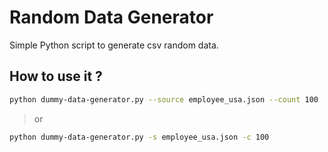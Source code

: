 # Random Data Generator

Simple Python script to generate csv random data.

## How to use it ?

```bash
python dummy-data-generator.py --source employee_usa.json --count 100
```
> or
```bash
python dummy-data-generator.py -s employee_usa.json -c 100
```
